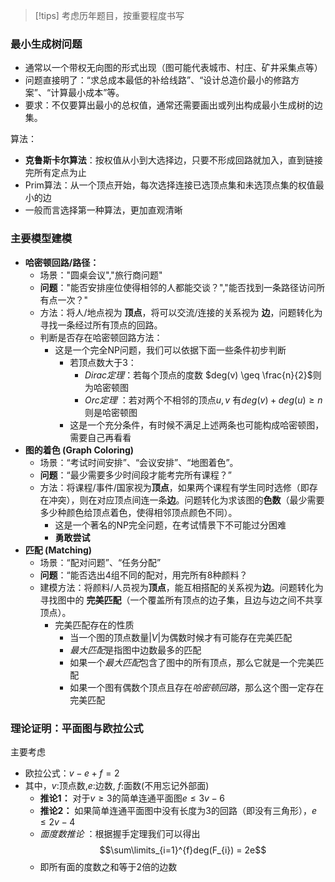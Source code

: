 > [!tips]
> 考虑历年题目，按重要程度书写

### 最小生成树问题
- 通常以一个带权无向图的形式出现（图可能代表城市、村庄、矿井采集点等）
- 问题直接明了：“求总成本最低的补给线路”、“设计总造价最小的修路方案”、“计算最小成本”等。
- 要求：不仅要算出最小的总权值，通常还需要画出或列出构成最小生成树的边集。

算法：
- **克鲁斯卡尔算法**：按权值从小到大选择边，只要不形成回路就加入，直到链接完所有定点为止
- Prim算法：从一个顶点开始，每次选择连接已选顶点集和未选顶点集的权值最小的边
- 一般而言选择第一种算法，更加直观清晰

### 主要模型建模
- **哈密顿回路/路径：**
	- 场景："圆桌会议","旅行商问题"
	- **问题**："能否安排座位使得相邻的人都能交谈？","能否找到一条路径访问所有点一次？"
	- 方法：将人/地点视为 **顶点**，将可以交流/连接的关系视为 **边**，问题转化为寻找一条经过所有顶点的回路。
	- 判断是否存在哈密顿回路方法：
		- 这是一个完全NP问题，我们可以依据下面一些条件初步判断
			- 若顶点数大于3：
				- *Dirac定理*：若每个顶点的度数 $deg(v) \geq \frac{n}{2}$则为哈密顿图
				- *Orc定理* ：若对两个不相邻的顶点$u,v$ 有$deg(v) + deg(u) \geq n$则是哈密顿图
			- 这是一个充分条件，有时候不满足上述两条也可能构成哈密顿图，需要自己再看看
- **图的着色 (Graph Coloring)**
	- 场景：“考试时间安排”、“会议安排”、“地图着色”。
	- **问题**：“最少需要多少时间段才能考完所有课程？”
	- 方法：将课程/事件/国家视为**顶点**，如果两个课程有学生同时选修（即存在冲突），则在对应顶点间连一条**边**。问题转化为求该图的**色数**（最少需要多少种颜色给顶点着色，使得相邻顶点颜色不同）。
		- 这是一个著名的NP完全问题，在考试情景下不可能过分困难
		- **勇敢尝试**
- **匹配 (Matching)**
	- 场景：“配对问题”、“任务分配”
	- **问题**：“能否选出4组不同的配对，用完所有8种颜料？
	- 建模方法：将颜料/人员视为**顶点**，能互相搭配的关系视为**边**。问题转化为寻找图中的 **完美匹配**（一个覆盖所有顶点的边子集，且边与边之间不共享顶点）。
		- 完美匹配存在的性质
			- 当一个图的顶点数量$|V|$为偶数时候才有可能存在完美匹配
			- *最大匹配*是指图中边数最多的匹配
			- 如果一个*最大匹配*包含了图中的所有顶点，那么它就是一个完美匹配
			- 如果一个图有偶数个顶点且存在*哈密顿回路*，那么这个图一定存在完美匹配

### 理论证明：平面图与欧拉公式
主要考虑
- 欧拉公式：$v - e + f = 2$ 
- 其中，$v$:顶点数,$e$:边数, $f$:面数(不用忘记外部面)
	- **推论1：** 对于$v ≥ 3$的简单连通平面图$e ≤ 3v - 6$
	- **推论2：** 如果简单连通平面图中没有长度为3的回路（即没有三角形），$e ≤ 2v - 4$
	- *面度数推论* ：根据握手定理我们可以得出$$\sum\limits_{i=1}^{f}deg(F_{i}) = 2e$$
	- 即所有面的度数之和等于2倍的边数
